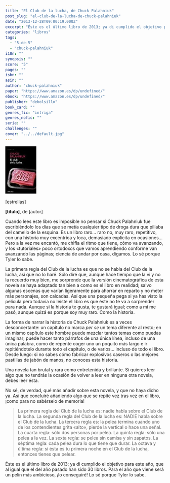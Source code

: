```yaml
---
title: "El Club de la lucha, de Chuck Palahniuk"
post_slug: "el-club-de-la-lucha-de-chuck-palahniuk"
date: "2013-12-28T09:00:19.000Z"
excerpt: "Éste es el último libro de 2013; ya di cumplido el objetivo para este año, que al igual que el del año pasado han sido 30 libros. Para el año que viene será un pelín más ambicioso, ¡lo conseguiré! Lo sé porque Tyler lo sabe."
categories: "libros"
tags: 
  - "5-de-5"
  - "chuck-palahniuk"
i18n: ""
synopsis: ""
score: "5"
pages: ""
isbn: ""
asin: ""
author: "chuck-palahniuk"
paper: "https://www.amazon.es/dp/undefined/"
ebook: "https://www.amazon.es/dp/undefined/"
publisher: "debolsillo"
book_card: ""
genres_fic: "intriga"
genres_nofic: ""
serie: ""
challenges: ""
cover: "../../default.jpg"
---
```


![[titulo-foto]](images/el-club-de-la-lucha-p.jpg)

\[estrellas\]

**\[titulo\]**, de \[autor\]

Cuando lees este libro es imposible no pensar si Chuck Palahniuk fue escribiéndolo los días que se metía cualquier tipo de droga dura que pillaba del camello de la esquina. Es un libro raro… raro no, muy raro, repetitivo, con una historia muy excéntrica y loca, demasiado explícita en ocasiones… Pero a la vez me encantó, me chifla el ritmo que tiene, cómo va avanzando, y los «tutoriales» poco ortodoxos que vamos aprendiendo conforme van avanzando las páginas; ciencia de andar por casa, digamos. Lo sé porque Tyler lo sabe.

La primera regla del Club de la lucha es que no se habla del Club de la lucha, así que no lo haré. Sólo diré que, aunque hace tiempo que la vi y no la recuerdo muy bien, me sorprende que la versión cinematográfica de esta novela se haya adaptado tan bien a como es el libro en realidad; salvo algunas escenas que varían ligeramente para ahorrar en reparto y no meter más personajes, son calcadas. Así que una pequeña pega si ya has visto la película pero todavía no leíste el libro es que éste no te va a sorprender para nada. Aunque si la historia te gusta, te gustará igual; como a mí me pasó, aunque quizá es porque soy muy raro. Como la historia.

La forma de narrar la historia de Chuck Palahniuk es a veces desconcertante: un capítulo no marca _per se_ un tema diferente al resto; en un mismo capítulo este hombre puede mezclar tantos temas como puedas imaginar; puede hacer tanto párrafos de una única línea, incluso de una única palabra, como de repente coger uno un poquito más largo e ir repitiéndotelo durante todo el capítulo, o de varios… incluso de todo el libro. Desde luego: si no sabes cómo fabricar explosivos caseros o las mejores pastillas de jabón de manos, no conoces esta historia.

Una novela tan brutal y rara como entretenida y brillante. Si quieres leer algo que no tendrás la ocasión de volver a leer en ninguna otra novela, debes leer ésta.

No sé, de verdad, qué más añadir sobre esta novela, y que no haya dicho ya. Así que concluiré añadiendo algo que se repite vez tras vez en el libro, ¡como para no sabérselo de memoria!

> La primera regla del Club de la lucha es: nadie habla sobre el Club de la lucha. La segunda regla del Club de la lucha es: NADIE habla sobre el Club de la lucha. La tercera regla es: la pelea termina cuando uno de los contendientes grita «alto», pierde la vertical o hace una señal. La cuarta regla: sólo dos personas por pelea. La quinta regla: sólo una pelea a la vez. La sexta regla: se pelea sin camisa y sin zapatos. La séptima regla: cada pelea dura lo que tiene que durar. La octava y última regla: si ésta es tu primera noche en el Club de la lucha, entonces tienes que pelear.

Éste es el último libro de 2013; ya di cumplido el objetivo para este año, que al igual que el del año pasado han sido 30 libros. Para el año que viene será un pelín más ambicioso, ¡lo conseguiré! Lo sé porque Tyler lo sabe.

